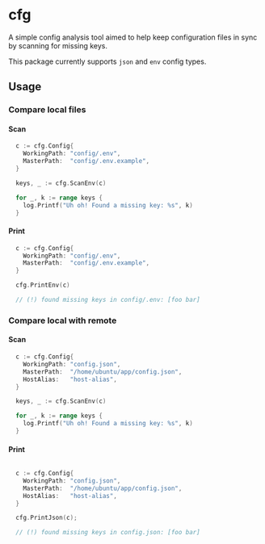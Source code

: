 # cfg

A simple config analysis tool aimed to help keep configuration
files in sync by scanning for missing keys.

This package currently supports `json` and `env` config types.

## Usage

### Compare local files

#### Scan

```go
  c := cfg.Config{
    WorkingPath: "config/.env",
    MasterPath:  "config/.env.example",
  }

  keys, _ := cfg.ScanEnv(c)

  for _, k := range keys {
    log.Printf("Uh oh! Found a missing key: %s", k)
  }
```

#### Print

```go
  c := cfg.Config{
    WorkingPath: "config/.env",
    MasterPath:  "config/.env.example",
  }

  cfg.PrintEnv(c)

  // (!) found missing keys in config/.env: [foo bar]

```

### Compare local with remote

#### Scan

```go
  c := cfg.Config{
    WorkingPath: "config.json",
    MasterPath:  "/home/ubuntu/app/config.json",
    HostAlias:   "host-alias",
  }

  keys, _ := cfg.ScanEnv(c)

  for _, k := range keys {
    log.Printf("Uh oh! Found a missing key: %s", k)
  }
```

#### Print

```go

  c := cfg.Config{
    WorkingPath: "config.json",
    MasterPath:  "/home/ubuntu/app/config.json",
    HostAlias:   "host-alias",
  }

  cfg.PrintJson(c);

  // (!) found missing keys in config.json: [foo bar]
```
